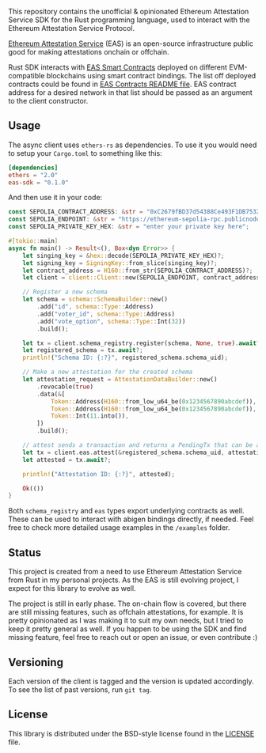 This repository contains the unofficial & opinionated Ethereum Attestation Service SDK for the Rust programming language, used to interact with the Ethereum Attestation Service Protocol.

[Ethereum Attestation Service](https://attest.sh/) (EAS) is an open-source infrastructure public good for making attestations onchain or offchain.

Rust SDK interacts with [EAS Smart Contracts](https://github.com/ethereum-attestation-service/eas-contracts) deployed on different EVM-compatible blockchains using smart contract bindings. The list off deployed contracts could be found in [EAS Contracts README file](https://github.com/ethereum-attestation-service/eas-contracts?tab=readme-ov-file#deployments). EAS contract address for a desired network in that list should be passed as an argument to the client constructor.


## Usage

The async client uses `ethers-rs`  as dependencies. To use it you would need to setup your `Cargo.toml` to something like this:

```toml
[dependencies]
ethers = "2.0"
eas-sdk = "0.1.0"
```

And then use it in your code:

```rust
const SEPOLIA_CONTRACT_ADDRESS: &str = "0xC2679fBD37d54388Ce493F1DB75320D236e1815e";
const SEPOLIA_ENDPOINT: &str = "https://ethereum-sepolia-rpc.publicnode.com/";
const SEPOLIA_PRIVATE_KEY_HEX: &str = "enter your private key here";

#[tokio::main]
async fn main() -> Result<(), Box<dyn Error>> {
    let singing_key = &hex::decode(SEPOLIA_PRIVATE_KEY_HEX)?;
    let signing_key = SigningKey::from_slice(singing_key)?;
    let contract_address = H160::from_str(SEPOLIA_CONTRACT_ADDRESS)?;
    let client = client::Client::new(SEPOLIA_ENDPOINT, contract_address, None, signing_key).await?;

    // Register a new schema
    let schema = schema::SchemaBuilder::new()
        .add("id", schema::Type::Address)
        .add("voter_id", schema::Type::Address)
        .add("vote_option", schema::Type::Int(32))
        .build();

    let tx = client.schema_registry.register(schema, None, true).await?;
    let registered_schema = tx.await?;
    println!("Schema ID: {:?}", registered_schema.schema_uid);

    // Make a new attestation for the created schema
    let attestation_request = AttestationDataBuilder::new()
        .revocable(true)
        .data(&[
            Token::Address(H160::from_low_u64_be(0x1234567890abcdef)),
            Token::Address(H160::from_low_u64_be(0x1234567890abcdef)),
            Token::Int(11.into()),
        ])
        .build();

    // attest sends a transaction and returns a PendingTx that can be awaited
    let tx = client.eas.attest(&registered_schema.schema_uid, attestation_request).await?;
    let attested = tx.await?;

    println!("Attestation ID: {:?}", attested);

    Ok(())
}
```

Both `schema_registry` and `eas` types export underlying contracts as well. These can be used to interact with abigen bindings directly, if needed. Feel free to check more detailed usage examples in the `/examples` folder.

## Status
This project is created from a need to use Ethereum Attestation Service from Rust in my personal projects. As the EAS is still evolving project, I expect for this library to evolve as well. 

The project is still in early phase. The on-chain flow is covered, but there are still missing features, such as offchain attestations, for example. It is pretty opinionated as I was making it to suit my own needs, but I tried to keep it pretty general as well. If you happen to be using the SDK and find missing feature, feel free to reach out or open an issue, or even contribute :)


## Versioning

Each version of the client is tagged and the version is updated accordingly.
To see the list of past versions, run `git tag`.


## License

This library is distributed under the BSD-style license found in the [LICENSE](LICENSE) file.

